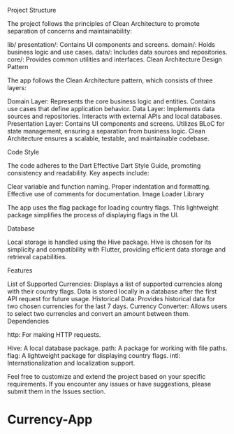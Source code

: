 Project Structure

The project follows the principles of Clean Architecture to promote separation of concerns and maintainability:

lib/
 presentation/: Contains UI components and screens.
 domain/: Holds business logic and use cases.
 data/: Includes data sources and repositories.
 core/: Provides common utilities and interfaces.
 Clean Architecture Design Pattern

The app follows the Clean Architecture pattern, which consists of three layers:

Domain Layer:
Represents the core business logic and entities.
Contains use cases that define application behavior.
Data Layer:
Implements data sources and repositories.
Interacts with external APIs and local databases.
Presentation Layer:
Contains UI components and screens.
Utilizes BLoC for state management, ensuring a separation from business logic.
Clean Architecture ensures a scalable, testable, and maintainable codebase.

Code Style

The code adheres to the Dart Effective Dart Style Guide, promoting consistency and readability. Key aspects include:

Clear variable and function naming.
Proper indentation and formatting.
Effective use of comments for documentation.
Image Loader Library

The app uses the flag package for loading country flags. This lightweight package simplifies the process of displaying flags in the UI.

Database

Local storage is handled using the Hive   package. Hive is chosen for its simplicity and compatibility with Flutter, providing efficient data storage and retrieval capabilities.

Features

List of Supported Currencies:
Displays a list of supported currencies along with their country flags.
Data is stored locally in a database after the first API request for future usage.
Historical Data:
Provides historical data for two chosen currencies for the last 7 days.
Currency Converter:
Allows users to select two currencies and convert an amount between them.
Dependencies

http: For making HTTP requests.

Hive: A local database package.
path: A package for working with file paths.
flag: A lightweight package for displaying country flags.
intl: Internationalization and localization support.


Feel free to customize and extend the project based on your specific requirements. If you encounter any issues or have suggestions, please submit them in the Issues section.

# Currency-App
